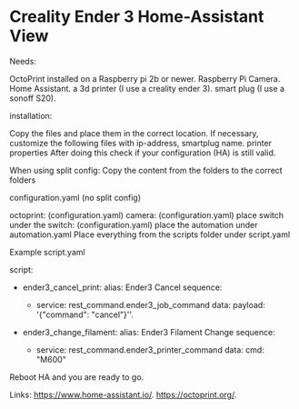 # Creality Ender 3 Home-Assistant View
Needs:

OctoPrint installed on a Raspberry pi 2b or newer.
Raspberry Pi Camera.
Home Assistant.
a 3d printer (I use a creality ender 3).
smart plug (I use a sonoff S20).
  
installation:
  
Copy the files and place them in the correct location.
If necessary, customize the following files with ip-address, smartplug name. printer properties
After doing this check if your configuration (HA) is still valid. 
  
When using split config:
Copy the content from the folders to the correct folders

configuration.yaml (no split config)

octoprint: (configuration.yaml)
camera: (configuration.yaml)
place switch under the switch: (configuration.yaml)
place the automation under automation.yaml
Place everything from the scripts folder under script.yaml 

Example
script.yaml

script:
- ender3_cancel_print:
  alias: Ender3 Cancel
  sequence:
    - service: rest_command.ender3_job_command
      data:
        payload: '{"command": "cancel"}''.

- ender3_change_filament:
  alias: Ender3 Filament Change
  sequence:
    - service: rest_command.ender3_printer_command
      data:
        cmd: "M600"
  
Reboot HA and you are ready to go.
  
Links:
https://www.home-assistant.io/.
https://octoprint.org/.
